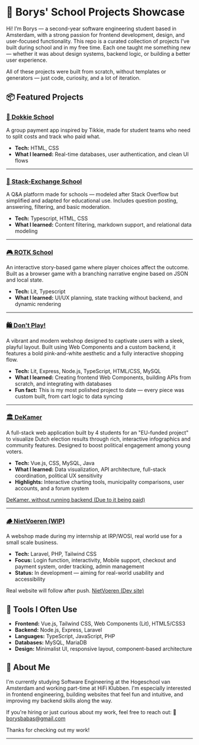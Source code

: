 # 🧠 Borys' School Projects Showcase

Hi! I’m Borys — a second-year software engineering student based in Amsterdam, with a strong passion for frontend development, design, and user-focused functionality. This repo is a curated collection of projects I’ve built during school and in my free time. Each one taught me something new — whether it was about design systems, backend logic, or building a better user experience.

All of these projects were built from scratch, without templates or generators — just code, curiosity, and a lot of iteration.

## 📦 Featured Projects

### [📱 Dokkie School](./dokkie-school)
A group payment app inspired by Tikkie, made for student teams who need to split costs and track who paid what.

- **Tech:** HTML, CSS
- **What I learned:** Real-time databases, user authentication, and clean UI flows

---

### [💬 Stack-Exchange School](./stack-exchange-school)
A Q&A platform made for schools — modeled after Stack Overflow but simplified and adapted for educational use. Includes question posting, answering, filtering, and basic moderation.

- **Tech:** Typescript, HTML, CSS
- **What I learned:** Content filtering, markdown support, and relational data modeling

---

### [🎮 ROTK School](./rotk-school)
An interactive story-based game where player choices affect the outcome. Built as a browser game with a branching narrative engine based on JSON and local state.

- **Tech:** Lit, Typescript
- **What I learned:** UI/UX planning, state tracking without backend, and dynamic rendering

---

### [🛍️ Don't Play!](./dont-play)
A vibrant and modern webshop designed to captivate users with a sleek, playful layout. Built using Web Components and a custom backend, it features a bold pink-and-white aesthetic and a fully interactive shopping flow.

- **Tech:** Lit, Express, Node.js, TypeScript, HTML/CSS, MySQL
- **What I learned:** Creating frontend Web Components, building APIs from scratch, and integrating with databases
- **Fun fact:** This is my most polished project to date — every piece was custom built, from cart logic to data syncing

---

### [🏛️ DeKamer](./dekamer)
A full-stack web application built by 4 students for an "EU-funded project" to visualize Dutch election results through rich, interactive infographics and community features. Designed to boost political engagement among young voters.

- **Tech:** Vue.js, CSS, MySQL, Java
- **What I learned:** Data visualization, API architecture, full-stack coordination, political UX sensitivity
- **Highlights:** Interactive charting tools, municipality comparisons, user accounts, and a forum system

[DeKamer. without running backend (Due to it being paid)](https://de-kamer.eu/)

---

### [🪵 NietVoeren (WIP)](./nietvoeren)
A webshop made during my internship at IRP/WOSI, real world use for a small scale business.

- **Tech:** Laravel, PHP, Tailwind CSS
- **Focus:** Login function, interactivity, Mobile support, checkout and payment system, order tracking, admin management
- **Status:** In development — aiming for real-world usability and accessibility

Real website will follow after push.
[NietVoeren (Dev site)](https://webshop.irp.nl/)

## 🧰 Tools I Often Use

- **Frontend:** Vue.js, Tailwind CSS, Web Components (Lit), HTML5/CSS3
- **Backend:** Node.js, Express, Laravel
- **Languages:** TypeScript, JavaScript, PHP
- **Databases:** MySQL, MariaDB
- **Design:** Minimalist UI, responsive layout, component-based architecture

## 🤝 About Me

I'm currently studying Software Engineering at the Hogeschool van Amsterdam and working part-time at HiFi Klubben. I'm especially interested in frontend engineering, building websites that feel fun and intuitive, and improving my backend skills along the way.

If you're hiring or just curious about my work, feel free to reach out:
📩 [borysbabas@gmail.com](mailto:borysbabas@gmail.com)

Thanks for checking out my work!

---
